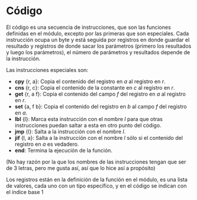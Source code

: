# Código

El código es una secuencia de instrucciones, que son las funciones definidas en el módulo, excepto por las primeras que son especiales. Cada instrucción ocupa un byte y está seguida por registros en donde guardar el resultado y registros de donde sacar los parámetros (primero los resultados y luego los parámetros), el número de parámetros y resultados depende de la instrucción.

Las instrucciones especiales son:

- **cpy** {r, a}: Copia el contenido del registro en *a* al registro en *r*.
- **cns** {r, c}: Copia el contenido de la constante en *c* al registro en *r*.
- **get** {r, a f}: Copia el contenido del campo *f* del registro en *a* al registro en *r*.
- **set** {a, f b}: Copia el contenido del registro en *b* al campo *f* del registro en *a*.
- **lbl** {l}: Marca esta instrucción con el nombre *l* para que otras instrucciones puedan saltar a esta en otro punto del código.
- **jmp** {l}: Salta a la instrucción con el nombre *l*.
- **jif** {l, a}: Salta a la instrucción con el nombre *l* sólo si el contenido del registro en *a* es vedadero.
- **end**: Termina la ejecución de la función.

(No hay razón por la que los nombres de las instrucciones tengan que ser de 3 letras, pero me gusta así, así que lo hice así a propósito)

Los registros están en la definición de la función en el módulo, es una lista de valores, cada uno con un tipo específico, y en el código se indican con el índice base 1
